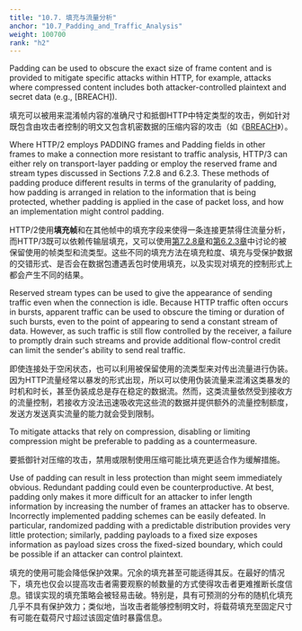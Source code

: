```yaml
---
title: "10.7. 填充与流量分析"
anchor: "10.7_Padding_and_Traffic_Analysis"
weight: 100700
rank: "h2"
---
```


Padding can be used to obscure the exact size of frame content and is provided to mitigate specific attacks within HTTP, for example, attacks where compressed content includes both attacker-controlled plaintext and secret data (e.g., [BREACH]).

填充可以被用来混淆帧内容的准确尺寸和抵御HTTP中特定类型的攻击，例如针对既包含由攻击者控制的明文又包含机密数据的压缩内容的攻击（如《[BREACH]()》）。

Where HTTP/2 employs PADDING frames and Padding fields in other frames to make a connection more resistant to traffic analysis, HTTP/3 can either rely on transport-layer padding or employ the reserved frame and stream types discussed in Sections 7.2.8 and 6.2.3. These methods of padding produce different results in terms of the granularity of padding, how padding is arranged in relation to the information that is being protected, whether padding is applied in the case of packet loss, and how an implementation might control padding.

HTTP/2使用**填充帧**和在其他帧中的填充字段来使得一条连接更禁得住流量分析，而HTTP/3既可以依赖传输层填充，又可以使用[第7.2.8章]()和[第6.2.3章]()中讨论的被保留使用的帧类型和流类型。这些不同的填充方法在填充粒度、填充与受保护数据的交错形式、是否会在数据包遭遇丢包时使用填充，以及实现对填充的控制形式上都会产生不同的结果。

Reserved stream types can be used to give the appearance of sending traffic even when the connection is idle. Because HTTP traffic often occurs in bursts, apparent traffic can be used to obscure the timing or duration of such bursts, even to the point of appearing to send a constant stream of data. However, as such traffic is still flow controlled by the receiver, a failure to promptly drain such streams and provide additional flow-control credit can limit the sender's ability to send real traffic.

即使连接处于空闲状态，也可以利用被保留使用的流类型来对传出流量进行伪装。因为HTTP流量经常以暴发的形式出现，所以可以使用伪装流量来混淆这类暴发的时机和时长，甚至伪装成总是存在稳定的数据流。然而，这类流量依然受到接收方的流量控制，若接收方没法迅速吸收完这些流的数据并提供额外的流量控制额度，发送方发送真实流量的能力就会受到限制。

To mitigate attacks that rely on compression, disabling or limiting compression might be preferable to padding as a countermeasure.

要抵御针对压缩的攻击，禁用或限制使用压缩可能比填充更适合作为缓解措施。

Use of padding can result in less protection than might seem immediately obvious. Redundant padding could even be counterproductive. At best, padding only makes it more difficult for an attacker to infer length information by increasing the number of frames an attacker has to observe. Incorrectly implemented padding schemes can be easily defeated. In particular, randomized padding with a predictable distribution provides very little protection; similarly, padding payloads to a fixed size exposes information as payload sizes cross the fixed-sized boundary, which could be possible if an attacker can control plaintext.

填充的使用可能会降低保护效果。冗余的填充甚至可能适得其反。在最好的情况下，填充也仅会以提高攻击者需要观察的帧数量的方式使得攻击者更难推断长度信息。错误实现的填充策略会被轻易击破。特别是，具有可预测的分布的随机化填充几乎不具有保护效力；类似地，当攻击者能够控制明文时，将载荷填充至固定尺寸有可能在载荷尺寸超过该固定值时暴露信息。
